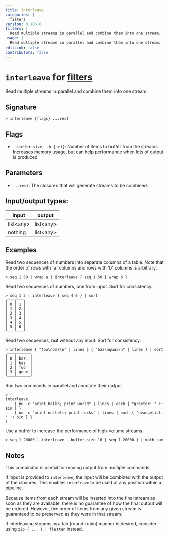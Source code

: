 ```yaml
---
title: interleave
categories: |
  filters
version: 0.106.0
filters: |
  Read multiple streams in parallel and combine them into one stream.
usage: |
  Read multiple streams in parallel and combine them into one stream.
editLink: false
contributors: false
---
```

<!-- This file is automatically generated. Please edit the command in https://github.com/nushell/nushell instead. -->

# `interleave` for [filters](/commands/categories/filters.md)

<div class='command-title'>Read multiple streams in parallel and combine them into one stream.</div>

## Signature

```> interleave {flags} ...rest```

## Flags

 -  `--buffer-size, -b {int}`: Number of items to buffer from the streams. Increases memory usage, but can help performance when lots of output is produced.

## Parameters

 -  `...rest`: The closures that will generate streams to be combined.


## Input/output types:

| input     | output    |
| --------- | --------- |
| list&lt;any&gt; | list&lt;any&gt; |
| nothing   | list&lt;any&gt; |
## Examples

Read two sequences of numbers into separate columns of a table.
Note that the order of rows with 'a' columns and rows with 'b' columns is arbitrary.
```nu
> seq 1 50 | wrap a | interleave { seq 1 50 | wrap b }

```

Read two sequences of numbers, one from input. Sort for consistency.
```nu
> seq 1 3 | interleave { seq 4 6 } | sort
╭───┬───╮
│ 0 │ 1 │
│ 1 │ 2 │
│ 2 │ 3 │
│ 3 │ 4 │
│ 4 │ 5 │
│ 5 │ 6 │
╰───┴───╯

```

Read two sequences, but without any input. Sort for consistency.
```nu
> interleave { "foo\nbar\n" | lines } { "baz\nquux\n" | lines } | sort
╭───┬──────╮
│ 0 │ bar  │
│ 1 │ baz  │
│ 2 │ foo  │
│ 3 │ quux │
╰───┴──────╯

```

Run two commands in parallel and annotate their output.
```nu
> (
interleave
    { nu -c "print hello; print world" | lines | each { "greeter: " ++ $in } }
    { nu -c "print nushell; print rocks" | lines | each { "evangelist: " ++ $in } }
)

```

Use a buffer to increase the performance of high-volume streams.
```nu
> seq 1 20000 | interleave --buffer-size 16 { seq 1 20000 } | math sum

```

## Notes
This combinator is useful for reading output from multiple commands.

If input is provided to `interleave`, the input will be combined with the
output of the closures. This enables `interleave` to be used at any position
within a pipeline.

Because items from each stream will be inserted into the final stream as soon
as they are available, there is no guarantee of how the final output will be
ordered. However, the order of items from any given stream is guaranteed to be
preserved as they were in that stream.

If interleaving streams in a fair (round-robin) manner is desired, consider
using `zip { ... } | flatten` instead.